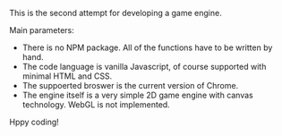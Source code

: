 This is the second attempt for developing a game engine.

Main parameters:

- There is no NPM package. All of the functions have to be written by hand.
- The code language is vanilla Javascript, of course supported with minimal HTML and CSS.
- The suppoerted broswer is the current version of Chrome.
- The engine itself is a very simple 2D game engine with canvas technology. WebGL is not implemented.

Hppy coding!
